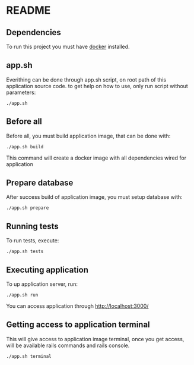 # README

## Dependencies
To run this project you must have [docker](https://docs.docker.com/install/) installed.

## app.sh
Everithing can be done through app.sh script, on root path of this application source code. to get help on how to use, only run script without parameters:
```
./app.sh
```

## Before all
Before all, you must build application image, that can be done with:
```
./app.sh build
```
This command will create a docker image with all dependencies wired for application

## Prepare database
After success build of application image, you must setup database with:
```
./app.sh prepare
```

## Running tests
To run tests, execute:
```
./app.sh tests
```

## Executing application
To up application server, run:
```
./app.sh run
```
You can access application through [http://localhost:3000/](http://localhost:3000/)

## Getting access to application terminal
This will give access to application image terminal, once you get access, will be available rails commands and rails console.
```
./app.sh terminal
```